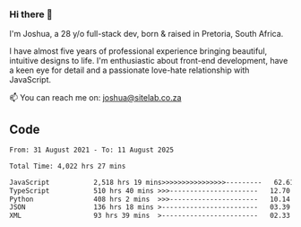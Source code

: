 ### Hi there 👋

I'm Joshua, a 28 y/o full-stack dev, born & raised in Pretoria, South Africa. 

I have almost five years of professional experience bringing beautiful, intuitive designs to life. I'm enthusiastic about front-end development, have a keen eye for detail and a passionate love-hate relationship with JavaScript.

📫 You can reach me on: joshua@sitelab.co.za

## **Code**

<!--START_SECTION:waka-->

```txt
From: 31 August 2021 - To: 11 August 2025

Total Time: 4,022 hrs 27 mins

JavaScript           2,518 hrs 19 mins>>>>>>>>>>>>>>>>---------   62.61 %
TypeScript           510 hrs 40 mins >>>----------------------   12.70 %
Python               408 hrs 2 mins  >>>----------------------   10.14 %
JSON                 136 hrs 18 mins >------------------------   03.39 %
XML                  93 hrs 39 mins  >------------------------   02.33 %
```

<!--END_SECTION:waka-->
